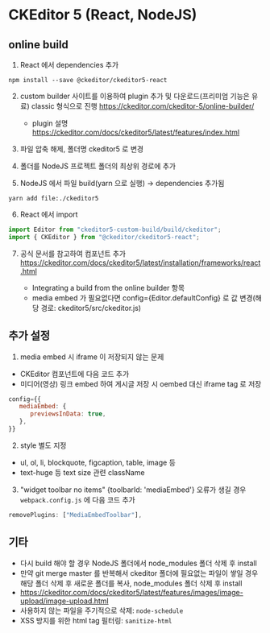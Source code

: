 # CKEditor 5 (React, NodeJS)

## online build

1. React 에서 dependencies 추가

```
npm install --save @ckeditor/ckeditor5-react
```

2. custom builder 사이트를 이용하여 plugin 추가 및 다운로드(프리미엄 기능은 유료)
   classic 형식으로 진행
   https://ckeditor.com/ckeditor-5/online-builder/

   - plugin 설명  
     https://ckeditor.com/docs/ckeditor5/latest/features/index.html

3. 파일 압축 해제, 폴더명 ckeditor5 로 변경
4. 폴더를 NodeJS 프로젝트 폴더의 최상위 경로에 추가
5. NodeJS 에서 파일 build(yarn 으로 실행) -> dependencies 추가됨

```
yarn add file:./ckeditor5
```

6. React 에서 import

```js
import Editor from "ckeditor5-custom-build/build/ckeditor";
import { CKEditor } from "@ckeditor/ckeditor5-react";
```

7. 공식 문서를 참고하여 컴포넌트 추가
   https://ckeditor.com/docs/ckeditor5/latest/installation/frameworks/react.html

   - Integrating a build from the online builder 항목
   - media embed 가 필요없다면 config={Editor.defaultConfig} 로 값 변경(해당 경로: ckeditor5/src/ckeditor.js)

## 추가 설정

1. media embed 시 iframe 이 저장되지 않는 문제

- CKEditor 컴포넌트에 다음 코드 추가
- 미디어(영상) 링크 embed 하여 게시글 저장 시 oembed 대신 iframe tag 로 저장

```js
config={{
   mediaEmbed: {
      previewsInData: true,
   },
}}
```

2. style 별도 지정

- ul, ol, li, blockquote, figcaption, table, image 등
- text-huge 등 text size 관련 className

3. "widget toolbar no items" {toolbarId: 'mediaEmbed'} 오류가 생길 경우  
   `webpack.config.js` 에 다음 코드 추가

```js
removePlugins: ["MediaEmbedToolbar"],
```

## 기타

- 다시 build 해야 할 경우 NodeJS 폴더에서 node_modules 폴더 삭제 후 install
- 만약 git merge master 를 반복해서 ckeditor 폴더에 필요없는 파일이 쌓일 경우 해당 폴더 삭제 후 새로운 폴더를 복사, node_modules 폴더 삭제 후 install
- https://ckeditor.com/docs/ckeditor5/latest/features/images/image-upload/image-upload.html
- 사용하지 않는 파일을 주기적으로 삭제: `node-schedule`
- XSS 방지를 위한 html tag 필터링: `sanitize-html`
